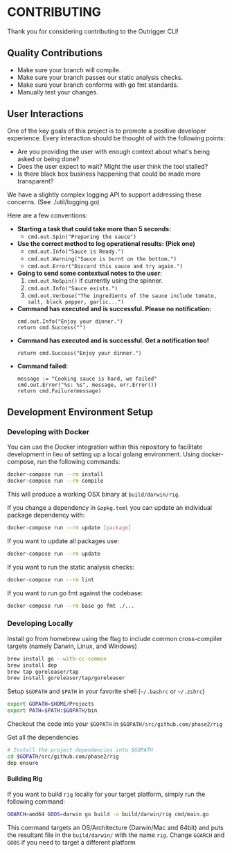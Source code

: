 # CONTRIBUTING

Thank you for considering contributing to the Outrigger CLI!

## Quality Contributions

* Make sure your branch will compile.
* Make sure your branch passes our static analysis checks.
* Make sure your branch conforms with go fmt standards.
* Manually test your changes.

## User Interactions

One of the key goals of this project is to promote a positive developer
experience. Every interaction should be thought of with the following points:

* Are you providing the user with enough context about what's being asked or being done?
* Does the user expect to wait? Might the user think the tool stalled?
* Is there black box business happening that could be made more transparent?

We have a slightly complex logging API to support addressing these concerns.
(See ./util/logging.go)

Here are a few conventions:

* **Starting a task that could take more than 5 seconds:**
  * `cmd.out.Spin("Preparing the sauce")`
* **Use the correct method to log operational results: (Pick one)**
  * `cmd.out.Info("Sauce is Ready.")`
  * `cmd.out.Warning("Sauce is burnt on the bottom.")`
  * `cmd.out.Error("Discard this sauce and try again.")`
* **Going to send some contextual notes to the user**:
  1. `cmd.out.NoSpin()` if currently using the spinner.
  2. `cmd.out.Info("Sauce exists.")`
  4. `cmd.out.Verbose("The ingredients of the sauce include tomato, salt, black pepper, garlic...")`
* **Command has executed and is successful. Please no notification:**
  ```
  cmd.out.Info("Enjoy your dinner.")
  return cmd.Success("")
  ```
* **Command has executed and is successful. Get a notification too!**
  ```
  return cmd.Success("Enjoy your dinner.")
  ```
* **Command failed:**
  ```
  message := "Cooking sauce is hard, we failed"
  cmd.out.Error("%s: %s", message, err.Error())
  return cmd.Failure(message)
  ```

## Development Environment Setup

### Developing with Docker

You can use the Docker integration within this repository to facilitate development in lieu of setting up a
local golang environment. Using docker-compose, run the following commands:

```bash
docker-compose run --rm install
docker-compose run --rm compile
```

This will produce a working OSX binary at `build/darwin/rig`.

If you change a dependency in `Gopkg.toml` you can update an individual package dependency with:

```bash
docker-compose run --rm update [package]
```

If you want to update all packages use:

```bash
docker-compose run --rm update
```

If you want to run the static analysis checks:

```bash
docker-compose run --rm lint
```

If you want to run go fmt against the codebase:
```bash
docker-compose run --rm base go fmt ./...
```

### Developing Locally

Install go from homebrew using the flag to include common cross-compiler targets (namely Darwin, Linux, and Windows)

```bash
brew install go --with-cc-common
brew install dep
brew tap goreleaser/tap
brew install goreleaser/tap/goreleaser
```

Setup `$GOPATH` and `$PATH` in your favorite shell (`~/.bashrc` or `~/.zshrc`)

```bash
export GOPATH=$HOME/Projects
export PATH=$PATH:$GOPATH/bin
```

Checkout the code into your `$GOPATH` in `$GOPATH/src/github.com/phase2/rig`

Get all the dependencies

```bash
# Install the project dependencies into $GOPATH
cd $GOPATH/src/github.com/phase2/rig
dep ensure
```

#### Building Rig

If you want to build  `rig` locally for your target platform, simply run the following command:

```bash
GOARCH=amd64 GOOS=darwin go build -o build/darwin/rig cmd/main.go
```

This command targets an OS/Architecture (Darwin/Mac and 64bit) and puts the resultant file in the `build/darwin/`
with the name `rig`.  Change `GOARCH` and `GOOS` if you need to target a different platform
